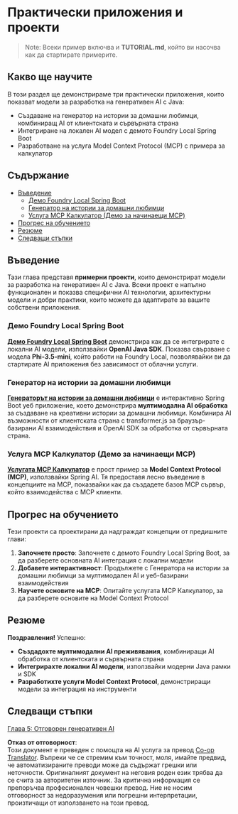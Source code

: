 <!--
CO_OP_TRANSLATOR_METADATA:
{
  "original_hash": "139c227ef39d24287257d1aff6fc6973",
  "translation_date": "2025-07-25T10:07:45+00:00",
  "source_file": "04-PracticalSamples/README.md",
  "language_code": "bg"
}
-->
# Практически приложения и проекти

> Note: Всеки пример включва и **TUTORIAL.md**, който ви насочва как да стартирате примерите.

## Какво ще научите
В този раздел ще демонстрираме три практически приложения, които показват модели за разработка на генеративен AI с Java:
- Създаване на генератор на истории за домашни любимци, комбиниращ AI от клиентската и сървърната страна
- Интегриране на локален AI модел с демото Foundry Local Spring Boot
- Разработване на услуга Model Context Protocol (MCP) с примера за калкулатор

## Съдържание

- [Въведение](../../../04-PracticalSamples)
  - [Демо Foundry Local Spring Boot](../../../04-PracticalSamples)
  - [Генератор на истории за домашни любимци](../../../04-PracticalSamples)
  - [Услуга MCP Калкулатор (Демо за начинаещи MCP)](../../../04-PracticalSamples)
- [Прогрес на обучението](../../../04-PracticalSamples)
- [Резюме](../../../04-PracticalSamples)
- [Следващи стъпки](../../../04-PracticalSamples)

## Въведение

Тази глава представя **примерни проекти**, които демонстрират модели за разработка на генеративен AI с Java. Всеки проект е напълно функционален и показва специфични AI технологии, архитектурни модели и добри практики, които можете да адаптирате за вашите собствени приложения.

### Демо Foundry Local Spring Boot

**[Демо Foundry Local Spring Boot](foundrylocal/README.md)** демонстрира как да се интегрирате с локални AI модели, използвайки **OpenAI Java SDK**. Показва свързване с модела **Phi-3.5-mini**, който работи на Foundry Local, позволявайки ви да стартирате AI приложения без зависимост от облачни услуги.

### Генератор на истории за домашни любимци

**[Генераторът на истории за домашни любимци](petstory/README.md)** е интерактивно Spring Boot уеб приложение, което демонстрира **мултимодална AI обработка** за създаване на креативни истории за домашни любимци. Комбинира AI възможности от клиентската страна с transformer.js за браузър-базирани AI взаимодействия и OpenAI SDK за обработка от сървърната страна.

### Услуга MCP Калкулатор (Демо за начинаещи MCP)

**[Услугата MCP Калкулатор](mcp/calculator/README.md)** е прост пример за **Model Context Protocol (MCP)**, използвайки Spring AI. Тя предоставя лесно въведение в концепциите на MCP, показвайки как да създадете базов MCP сървър, който взаимодейства с MCP клиенти.

## Прогрес на обучението

Тези проекти са проектирани да надграждат концепции от предишните глави:

1. **Започнете просто**: Започнете с демото Foundry Local Spring Boot, за да разберете основната AI интеграция с локални модели
2. **Добавете интерактивност**: Продължете с Генератора на истории за домашни любимци за мултимодален AI и уеб-базирани взаимодействия
3. **Научете основите на MCP**: Опитайте услугата MCP Калкулатор, за да разберете основите на Model Context Protocol

## Резюме

**Поздравления!** Успешно:

- **Създадохте мултимодални AI преживявания**, комбиниращи AI обработка от клиентската и сървърната страна
- **Интегрирахте локални AI модели**, използвайки модерни Java рамки и SDK
- **Разработихте услуги Model Context Protocol**, демонстриращи модели за интеграция на инструменти

## Следващи стъпки

[Глава 5: Отговорен генеративен AI](../05-ResponsibleGenAI/README.md)

**Отказ от отговорност**:  
Този документ е преведен с помощта на AI услуга за превод [Co-op Translator](https://github.com/Azure/co-op-translator). Въпреки че се стремим към точност, моля, имайте предвид, че автоматизираните преводи може да съдържат грешки или неточности. Оригиналният документ на неговия роден език трябва да се счита за авторитетен източник. За критична информация се препоръчва професионален човешки превод. Ние не носим отговорност за недоразумения или погрешни интерпретации, произтичащи от използването на този превод.